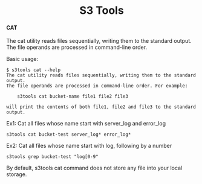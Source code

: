 <h1 align="center">
  S3 Tools 
</h1>

#### CAT
The cat utility reads files sequentially, writing them to the standard output.  
The file operands are processed in command-line order. 

Basic usage:

```
$ s3tools cat --help
The cat utility reads files sequentially, writing them to the standard output.  
The file operands are processed in command-line order. For example:

	s3tools cat bucket-name file1 file2 file3

will print the contents of both file1, file2 and file3 to the standard output.
```

Ex1: Cat all files whose name start with server_log and error_log
```
s3tools cat bucket-test server_log* error_log*
```

Ex2: Cat all files whose name start with log, following by a number
```
s3tools grep bucket-test "log[0-9"
```

By default, s3tools cat command does not store any file into your local storage.